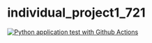 # individual_project1_721

[![Python application test with Github Actions](https://github.com/leeway1008/individual_project1_721/actions/workflows/main.yml/badge.svg)](https://github.com/leeway1008/individual_project1_721/actions/workflows/main.yml)
